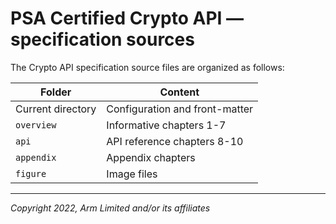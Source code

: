 <!--
SPDX-FileCopyrightText: Copyright 2022 Arm Limited and/or its affiliates <open-source-office@arm.com>
SPDX-License-Identifier: CC-BY-SA-4.0
-->

# PSA Certified Crypto API &mdash; specification sources

The Crypto API specification source files are organized as follows:

Folder | Content
-- | --
Current directory | Configuration and front-matter
`overview` | Informative chapters 1-7
`api` | API reference chapters 8-10
`appendix` | Appendix chapters
`figure` | Image files

----

*Copyright 2022, Arm Limited and/or its affiliates*
